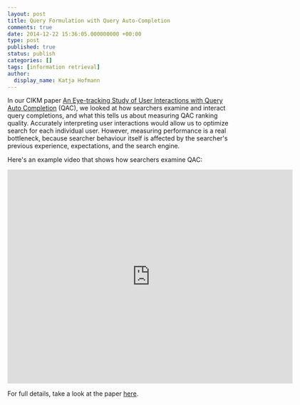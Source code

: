 ```yaml
---
layout: post
title: Query Formulation with Query Auto-Completion
comments: true
date: 2014-12-22 15:36:05.000000000 +00:00
type: post
published: true
status: publish
categories: []
tags: [information retrieval]
author:
  display_name: Katja Hofmann
---
```


In our CIKM paper <a title="An Eye-tracking Study of User Interactions with Query Auto Completion" href="http://research.microsoft.com/apps/pubs/default.aspx?id=226902">An Eye-tracking Study of User Interactions with Query Auto Completion</a> (QAC), we looked at how searchers examine and interact query completions, and what this tells us about measuring QAC ranking quality. Accurately interpreting user interactions would allow us to optimize search for each individual user. However, measuring performance is a real bottleneck, because searcher behaviour itself is affected by the searcher's previous experience, expectations, and the search engine.

Here's an example video that shows how searchers examine QAC:
<iframe width="640" height="480" src="https://www.youtube.com/embed/xc6buCzYZ2I" frameborder="0" allowfullscreen></iframe>

For full details, take a look at the paper <a title="PDF" href="http://research.microsoft.com/apps/pubs/default.aspx?id=226902">here</a>.
